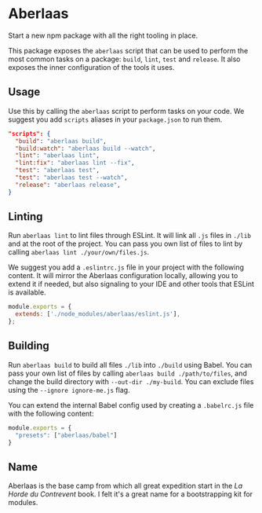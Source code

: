 # Aberlaas

Start a new npm package with all the right tooling in place.

This package exposes the `aberlaas` script that can be used to perform the most
common tasks on a package: `build`, `lint`, `test` and `release`. It also
exposes the inner configuration of the tools it uses.

## Usage

Use this by calling the `aberlaas` script to perform tasks on your code. We
suggest you add `scripts` aliases in your `package.json` to run them.

```json
"scripts": {
  "build": "aberlaas build",
  "build:watch": "aberlaas build --watch",
  "lint": "aberlaas lint",
  "lint:fix": "aberlaas lint --fix",
  "test": "aberlaas test",
  "test": "aberlaas test --watch",
  "release": "aberlaas release",
}
```

## Linting

Run `aberlaas lint` to lint files through ESLint. It will link all `.js` files
in `./lib` and at the root of the project. You can pass you own list of files to
lint by calling `aberlaas lint ./your/own/files.js`.

We suggest you add a `.eslintrc.js` file in your project with the following
content. It will mirror the Aberlaas configuration locally, allowing you to
extend it if needed, but also signaling to your IDE and other tools that ESLint
is available.

```js
module.exports = {
  extends: ['./node_modules/aberlaas/eslint.js'],
};
```

## Building

Run `aberlaas build` to build all files `./lib` into `./build` using Babel. You
can pass your own list of files by calling `aberlaas build ./path/to/files`, and
change the build directory with `--out-dir ./my-build`. You can exclude files
using the `--ignore ignore-me.js` flag.

You can extend the internal Babel config used by creating a `.babelrc.js` file
with the following content:

```javascript
module.exports = {
  "presets": ["aberlaas/babel"]
}
```

## Name

Aberlaas is the base camp from which all great expedition start in the _La Horde
du Contrevent_ book. I felt it's a great name for a bootstrapping kit for
modules.
